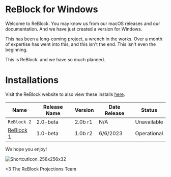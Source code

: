 # ReBlock for Windows

Welcome to ReBlock. You may know us from our macOS releases and our documentation. And we have just created a version for Windows.

This has been a long-coming project, a wrench in the works. Over a month of expertise has went into this, and this isn't the end. This isn't even the beginning. 

This is ReBlock. and we have so much planned.

# Installations

Visit the ReBlock website to also view these installs [here](https://www.sites.google.com/reblock/win/installations).

| Name | Release Name | Version | Date Release | Status |
| --- | --- | --- | --- | --- |
| `ReBlock 2` | 2.0-beta | 2.0b r1 | N/A | Unavailable |
| [ReBlock 1](https://www.github.com/yourworstnightmare1/ReBlock-for-Windows/raw/main/ReBlockWin_1.0b_build2.zip) | 1.0-beta | 1.0b r2 | 6/6/2023 | Operational |

We hope you enjoy!

![ShortcutIcon_256x256x32](https://github.com/yourworstnightmare1/ReBlock-for-Windows/assets/134671973/0bc406e2-cd8e-4f60-b326-dc3b9a63fae9)


<3 The ReBlock Projections Team
